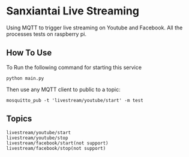 
Sanxiantai Live Streaming
===========================

Using MQTT to trigger live streaming on Youtube and Facebook.
All the processes tests on raspberry pi.

## How To Use

To Run the following command for starting this service

    python main.py

Then use any MQTT client to public to a topic:

    mosquitto_pub -t 'livestream/youtube/start' -m test

## Topics

    livestream/youtube/start
    livestream/youtube/stop
    livestream/facebook/start(not support)
    livestream/facebook/stop(not support)

